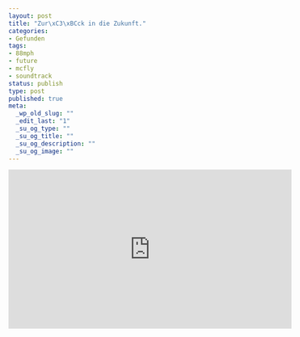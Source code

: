 ```yaml
---
layout: post
title: "Zur\xC3\xBCck in die Zukunft."
categories:
- Gefunden
tags:
- 88mph
- future
- mcfly
- soundtrack
status: publish
type: post
published: true
meta:
  _wp_old_slug: ""
  _edit_last: "1"
  _su_og_type: ""
  _su_og_title: ""
  _su_og_description: ""
  _su_og_image: ""
---
```


<iframe width="560" height="315" src="http://www.youtube.com/embed/4DjgM7DKB_E" frameborder="0"> </iframe>